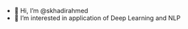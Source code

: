 - 👋 Hi, I’m @skhadirahmed
- 👀 I’m interested in application of Deep Learning and NLP

<!---
skhadirahmed/skhadirahmed is a ✨ special ✨ repository because its `README.md` (this file) appears on your GitHub profile.
You can click the Preview link to take a look at your changes.
--->
